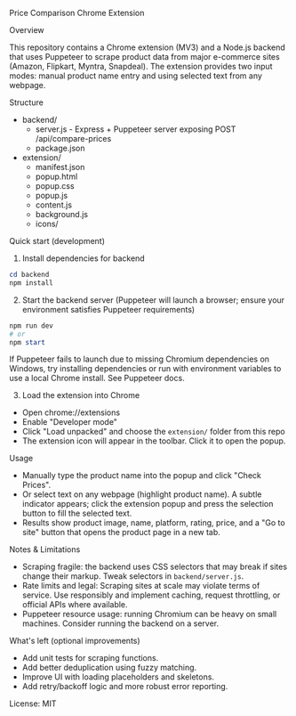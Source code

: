 Price Comparison Chrome Extension

Overview

This repository contains a Chrome extension (MV3) and a Node.js backend that uses Puppeteer to scrape product data from major e-commerce sites (Amazon, Flipkart, Myntra, Snapdeal). The extension provides two input modes: manual product name entry and using selected text from any webpage.

Structure

- backend/
  - server.js        - Express + Puppeteer server exposing POST /api/compare-prices
  - package.json
- extension/
  - manifest.json
  - popup.html
  - popup.css
  - popup.js
  - content.js
  - background.js
  - icons/

Quick start (development)

1. Install dependencies for backend

```powershell
cd backend
npm install
```

2. Start the backend server (Puppeteer will launch a browser; ensure your environment satisfies Puppeteer requirements)

```powershell
npm run dev
# or
npm start
```

If Puppeteer fails to launch due to missing Chromium dependencies on Windows, try installing dependencies or run with environment variables to use a local Chrome install. See Puppeteer docs.

3. Load the extension into Chrome

- Open chrome://extensions
- Enable "Developer mode"
- Click "Load unpacked" and choose the `extension/` folder from this repo
- The extension icon will appear in the toolbar. Click it to open the popup.

Usage

- Manually type the product name into the popup and click "Check Prices".
- Or select text on any webpage (highlight product name). A subtle indicator appears; click the extension popup and press the selection button to fill the selected text.
- Results show product image, name, platform, rating, price, and a "Go to site" button that opens the product page in a new tab.

Notes & Limitations

- Scraping fragile: the backend uses CSS selectors that may break if sites change their markup. Tweak selectors in `backend/server.js`.
- Rate limits and legal: Scraping sites at scale may violate terms of service. Use responsibly and implement caching, request throttling, or official APIs where available.
- Puppeteer resource usage: running Chromium can be heavy on small machines. Consider running the backend on a server.

What's left (optional improvements)

- Add unit tests for scraping functions.
- Add better deduplication using fuzzy matching.
- Improve UI with loading placeholders and skeletons.
- Add retry/backoff logic and more robust error reporting.

License: MIT
